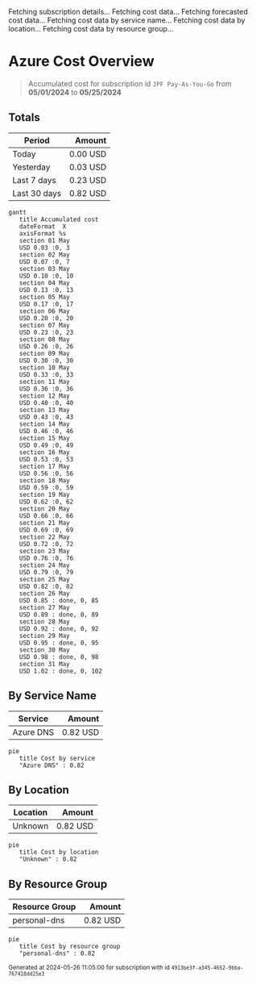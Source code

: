 Fetching subscription details...
Fetching cost data...
Fetching forecasted cost data...
Fetching cost data by service name...
Fetching cost data by location...
Fetching cost data by resource group...
# Azure Cost Overview

> Accumulated cost for subscription id `JPF Pay-As-You-Go` from **05/01/2024** to **05/25/2024**

## Totals

|Period|Amount|
|---|---:|
|Today|0.00 USD|
|Yesterday|0.03 USD|
|Last 7 days|0.23 USD|
|Last 30 days|0.82 USD|

```mermaid
gantt
   title Accumulated cost
   dateFormat  X
   axisFormat %s
   section 01 May
   USD 0.03 :0, 3
   section 02 May
   USD 0.07 :0, 7
   section 03 May
   USD 0.10 :0, 10
   section 04 May
   USD 0.13 :0, 13
   section 05 May
   USD 0.17 :0, 17
   section 06 May
   USD 0.20 :0, 20
   section 07 May
   USD 0.23 :0, 23
   section 08 May
   USD 0.26 :0, 26
   section 09 May
   USD 0.30 :0, 30
   section 10 May
   USD 0.33 :0, 33
   section 11 May
   USD 0.36 :0, 36
   section 12 May
   USD 0.40 :0, 40
   section 13 May
   USD 0.43 :0, 43
   section 14 May
   USD 0.46 :0, 46
   section 15 May
   USD 0.49 :0, 49
   section 16 May
   USD 0.53 :0, 53
   section 17 May
   USD 0.56 :0, 56
   section 18 May
   USD 0.59 :0, 59
   section 19 May
   USD 0.62 :0, 62
   section 20 May
   USD 0.66 :0, 66
   section 21 May
   USD 0.69 :0, 69
   section 22 May
   USD 0.72 :0, 72
   section 23 May
   USD 0.76 :0, 76
   section 24 May
   USD 0.79 :0, 79
   section 25 May
   USD 0.82 :0, 82
   section 26 May
   USD 0.85 : done, 0, 85
   section 27 May
   USD 0.89 : done, 0, 89
   section 28 May
   USD 0.92 : done, 0, 92
   section 29 May
   USD 0.95 : done, 0, 95
   section 30 May
   USD 0.98 : done, 0, 98
   section 31 May
   USD 1.02 : done, 0, 102
```

## By Service Name

|Service|Amount|
|---|---:|
|Azure DNS|0.82 USD|

```mermaid
pie
   title Cost by service
   "Azure DNS" : 0.82
```

## By Location

|Location|Amount|
|---|---:|
|Unknown|0.82 USD|

```mermaid
pie
   title Cost by location
   "Unknown" : 0.82
```

## By Resource Group

|Resource Group|Amount|
|---|---:|
|personal-dns|0.82 USD|

```mermaid
pie
   title Cost by resource group
   "personal-dns" : 0.82
```

<sup>Generated at 2024-05-26 11:05:00 for subscription with id `4913be3f-a345-4652-9bba-767418dd25e3`</sup>
